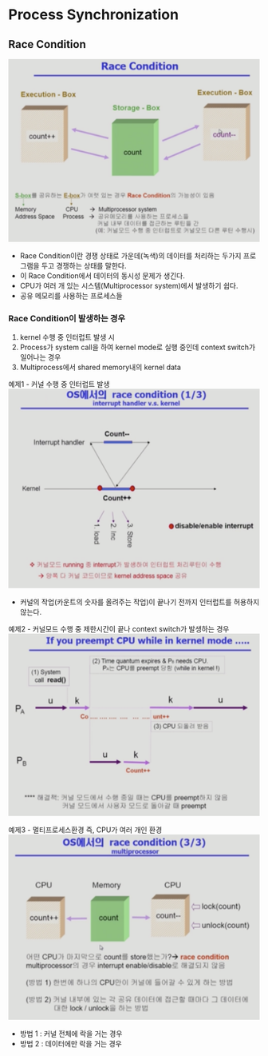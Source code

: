 # Process Synchronization
## Race Condition
![](Image/OS%20chapter5-4.png)
- Race Condition이란 경쟁 상태로 가운데(녹색)의 데이터를 처리하는 두가지 프로그램을 두고 경쟁하는 상태를 말한다.
- 이 Race Condition에서 데이터의 동시성 문제가 생긴다.
- CPU가 여러 개 있는 시스템(Multiprocessor system)에서 발생하기 쉽다.
- 공유 메모리를 사용하는 프로세스들 

### Race Condition이 발생하는 경우
1. kernel 수행 중 인터럽트 발생 시
2. Process가 system call을 하여 kernel mode로 실행 중인데 context switch가 일어나는 경우
3. Multiprocess에서 shared memory내의 kernel data

예제1 - 커널 수행 중 인터럽트 발생
![](Image/OS%20chapter6-1.png)
- 커널의 작업(카운트의 숫자를 올려주는 작업)이 끝나기 전까지 인터럽트를 허용하지 않는다.

예제2 - 커널모드 수행 중 제한시간이 끝나 context switch가 발생하는 경우
![](Image/OS%20chapter6-2.png)

예제3 - 멀티프로세스환경 즉, CPU가 여러 개인 환경
![](Image/OS%20chapter6-3.png)
- 방법 1 : 커널 전체에 락을 거는 경우
- 방법 2 : 데이터에만 락을 거는 경우